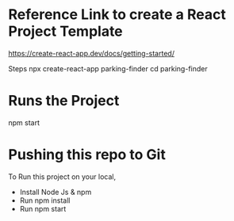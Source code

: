# Reference Link to create a React Project Template
https://create-react-app.dev/docs/getting-started/

Steps 
npx create-react-app parking-finder
cd parking-finder
# Runs the Project
npm start


# Pushing this repo to Git
To Run this project on your local,
- Install Node Js & npm
- Run 
npm install
- Run 
npm start 

